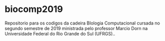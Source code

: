 # biocomp2019
Repositorio para os codigos da cadeira BIologia Computacional cursada no segundo semestre de 2019 ministrada pelo professor Marcio Dorn na Universidade Federal do Rio Grande do Sul (UFRGS)..
